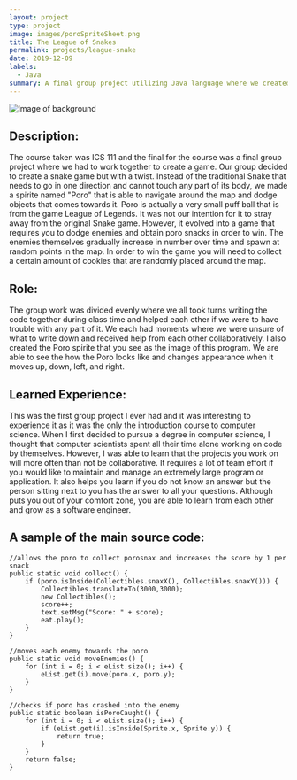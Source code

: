 ```yaml
---
layout: project
type: project
image: images/poroSpriteSheet.png
title: The League of Snakes
permalink: projects/league-snake
date: 2019-12-09
labels:
  - Java
summary: A final group project utilizing Java language where we created an alternative way of playing the classic Snake game. 
---
```


![Image of background](https://tbui00.github.io/images/summonersRift.jpg)

## Description: 
The course taken was ICS 111 and the final for the course was a final group project where we had to work together to create a game. Our group decided to create a snake game but with a twist. Instead of the traditional Snake that needs to go in one direction and cannot touch any part of its body, we made a spirite named "Poro" that is able to navigate around the map and dodge objects that comes towards it. Poro is actually a very small puff ball that is from the game League of Legends. It was not our intention for it to stray away from the original Snake game. However, it evolved into a game that requires you to dodge enemies and obtain poro snacks in order to win. The enemies themselves gradually increase in number over time and spawn at random points in the map. In order to win the game you will need to collect a certain amount of cookies that are randomly placed around the map. 

## Role:
The group work was divided evenly where we all took turns writing the code together during class time and helped each other if we were to have trouble with any part of it. We each had moments where we were unsure of what to write down and received help from each other collaboratively. I also created the Poro spirite that you see as the image of this program. We are able to see the how the Poro looks like and changes appearance when it moves up, down, left, and right.

## Learned Experience:
This was the first group project I ever had and it was interesting to experience it as it was the only the introduction course to computer science. When I first decided to pursue a degree in computer science, I thought that computer scientists spent all their time alone working on code by themselves. However, I was able to learn that the projects you work on will more often than not be collaborative. It requires a lot of team effort if you would like to maintain and manage an extremely large program or application. It also helps you learn if you do not know an answer but the person sitting next to you has the answer to all your questions. Although puts you out of your comfort zone, you are able to learn from each other and grow as a software engineer. 

## A sample of the main source code:
    //allows the poro to collect porosnax and increases the score by 1 per snack
	public static void collect() {
		if (poro.isInside(Collectibles.snaxX(), Collectibles.snaxY())) {
			Collectibles.translateTo(3000,3000);
			new Collectibles();
			score++;
			text.setMsg("Score: " + score);
			eat.play();
		}
	}
	
	//moves each enemy towards the poro
	public static void moveEnemies() {
		for (int i = 0; i < eList.size(); i++) {
			eList.get(i).move(poro.x, poro.y);
		}
	}
		
	//checks if poro has crashed into the enemy
	public static boolean isPoroCaught() {
		for (int i = 0; i < eList.size(); i++) {
			if (eList.get(i).isInside(Sprite.x, Sprite.y)) {
				return true;
			}
		}
		return false;
	}

&nbsp;
&nbsp;
